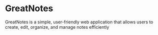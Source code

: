 # GreatNotes
GreatNotes is a simple, user-friendly web application that allows users to create, edit, organize, and manage notes efficiently
